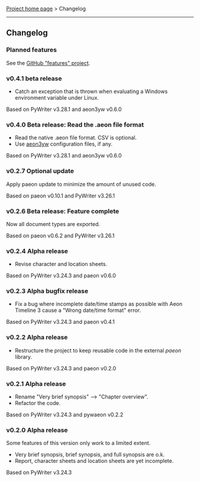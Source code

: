 [Project home page](index) > Changelog

------------------------------------------------------------------------

## Changelog

### Planned features

See the [GitHub "features" project](https://github.com/peter88213/aeon3odt/projects/1).

### v0.4.1 beta release

- Catch an exception that is thrown when evaluating a Windows environment variable under Linux.

Based on PyWriter v3.28.1 and aeon3yw v0.6.0


### v0.4.0 Beta release: Read the .aeon file format 

- Read the native .aeon file format. CSV is optional.
- Use [aeon3yw](https://peter88213.github.io/aeon3yw/) configuration files, if any.

Based on PyWriter v3.28.1 and aeon3yw v0.6.0

### v0.2.7 Optional update

Apply paeon update to minimize the amount of unused code.

Based on paeon v0.10.1 and PyWriter v3.26.1

### v0.2.6 Beta release: Feature complete 

Now all document types are exported.

Based on paeon v0.6.2 and PyWriter v3.26.1

### v0.2.4 Alpha release

- Revise character and location sheets.

Based on PyWriter v3.24.3 and paeon v0.6.0

### v0.2.3 Alpha bugfix release

- Fix a bug where incomplete date/time stamps as possible with Aeon Timeline 3 cause a "Wrong date/time format" error.

Based on PyWriter v3.24.3 and paeon v0.4.1

### v0.2.2 Alpha release

- Restructure the project to keep reusable code in the external *paeon* library.

Based on PyWriter v3.24.3 and paeon v0.2.0

### v0.2.1 Alpha release

- Rename "Very brief synopsis" --> "Chapter overview".
- Refactor the code.

Based on PyWriter v3.24.3 and pywaeon v0.2.2

### v0.2.0 Alpha release

Some features of this version only work to a limited extent.

- Very brief synopsis, brief synopsis, and full synopsis are o.k.
- Report, character sheets and location sheets are yet incomplete.

Based on PyWriter v3.24.3

